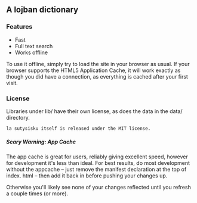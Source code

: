 ## A lojban dictionary

### Features
* Fast
* Full text search
* Works offline

To use it offline, simply try to load the site in your browser as usual. If your browser supports the HTML5 Application Cache, it will work exactly as though you did have a connection, as everything is cached after your first visit.

### License

Libraries under lib/ have their own license, as does the data in the data/ directory.

	la sutysisku itself is released under the MIT license.

##### Scary Warning: App Cache

The app cache is great for users, reliably giving excellent speed, however
for development it's less than ideal. For best results, do most development
without the appcache – just remove the manifest declaration at the top of index.
html – then add it back in before pushing your changes up.

Otherwise you'll likely see none of your changes reflected until you refresh
a couple times (or more).


